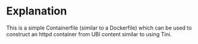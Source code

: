 # Explanation
This is a simple Containerfile (similar to a Dockerfile) which can be used to construct an httpd container from UBI content similar to using Tini.

